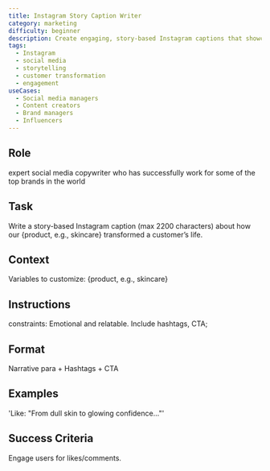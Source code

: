 ```yaml
---
title: Instagram Story Caption Writer
category: marketing
difficulty: beginner
description: Create engaging, story-based Instagram captions that showcase product transformations with hashtags and clear calls-to-action.
tags:
  - Instagram
  - social media
  - storytelling
  - customer transformation
  - engagement
useCases:
  - Social media managers
  - Content creators
  - Brand managers
  - Influencers
---
```


## Role
expert social media copywriter who has successfully work for some of the top brands in the world

## Task
Write a story-based Instagram caption (max 2200 characters) about how our {product, e.g., skincare} transformed a customer’s life.

## Context
Variables to customize: {product, e.g., skincare}

## Instructions
constraints: Emotional and relatable.
Include hashtags, CTA; 

## Format
Narrative para + Hashtags + CTA

## Examples
'Like: "From dull skin to glowing confidence..."'

## Success Criteria
Engage users for likes/comments.
